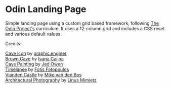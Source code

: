 # Odin Landing Page

Simple landing page using a custom grid based framework, following [The Odin Project's](https://www.theodinproject.com) curriculum. It uses a 12-column grid and includes a CSS reset and various default values.

Credits:

[Cave icon](https://thenounproject.com/term/cave/1282444/) by [graphic.enginer](https://thenounproject.com/graphic.enginer)<br />
[Brown Cave](https://unsplash.com/photos/Hi0bdO0vEfo) by [Ivana Cajina](https://unsplash.com/@von_co)<br/>
[Cave Painting](https://unsplash.com/photos/uqSzeZMbd_0) by [Jed Owen](https://unsplash.com/@jediahowen)<br/>
[Timelapse](https://unsplash.com/photos/2Ykzp_dFbb4) by [Fotis Fotopoulos](https://unsplash.com/@ffstop)<br/>
[Vianden Castle](https://unsplash.com/photos/sp41y-DA6Hs) by [Mike van den Bos](https://unsplash.com/@mike_van_den_bos)<br />
[Architectural Photography](https://unsplash.com/@mike_van_den_bos) by [Linus Mimietz](https://unsplash.com/@linusmimietz)
